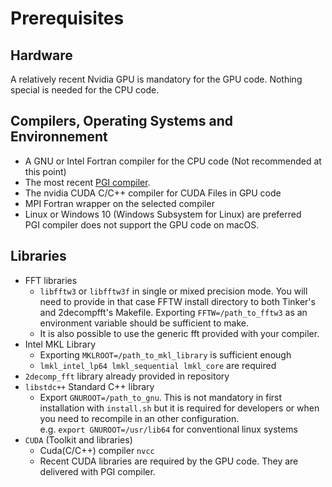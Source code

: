 # Prerequisites

## Hardware
A relatively recent Nvidia GPU is mandatory for the GPU code.
Nothing special is needed for the CPU code.


## Compilers, Operating Systems and Environnement
   - A GNU or Intel Fortran compiler for the CPU code (Not recommended at this point)
   - The most recent [PGI compiler](https://www.pgroup.com/products/community.htm).
   - The nvidia CUDA C/C++ compiler for CUDA Files in GPU code
   - MPI Fortran wrapper on the selected compiler
   - Linux or Windows 10 (Windows Subsystem for Linux) are preferred  
     PGI compiler does not support the GPU code on macOS.


## Libraries
   - FFT libraries
      - `libfftw3` or `libfftw3f` in single or mixed precision mode.
        You will need to provide in that case FFTW install directory to both Tinker's and 2decompfft's Makefile.
        Exporting `FFTW=/path_to_fftw3` as an environment variable should be sufficient to make.
      - It is also possible to use the generic fft provided with your compiler.
   - Intel MKL Library
      - Exporting `MKLROOT=/path_to_mkl_library` is sufficient enough
      - `lmkl_intel_lp64 lmkl_sequential lmkl_core` are required
   - `2decomp_fft` library already provided in repository
   - `libstdc++` Standard C++ library
      - Export `GNUROOT=/path_to_gnu`.
      This is not mandatory in first installation with `install.sh` but it is required for developers or when you need to recompile in an other configuration.  
      e.g. `export GNUROOT=/usr/lib64` for conventional linux systems
   - `CUDA` (Toolkit and libraries)
      - Cuda(C/C++) compiler `nvcc`
      - Recent CUDA libraries are required by the GPU code.
        They are delivered with PGI compiler.
